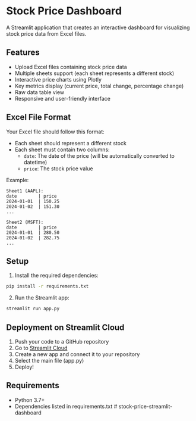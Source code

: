 # Stock Price Dashboard

A Streamlit application that creates an interactive dashboard for visualizing stock price data from Excel files.

## Features

- Upload Excel files containing stock price data
- Multiple sheets support (each sheet represents a different stock)
- Interactive price charts using Plotly
- Key metrics display (current price, total change, percentage change)
- Raw data table view
- Responsive and user-friendly interface

## Excel File Format

Your Excel file should follow this format:
- Each sheet should represent a different stock
- Each sheet must contain two columns:
  - `date`: The date of the price (will be automatically converted to datetime)
  - `price`: The stock price value

Example:
```
Sheet1 (AAPL):
date        | price
2024-01-01  | 150.25
2024-01-02  | 151.30
...

Sheet2 (MSFT):
date        | price
2024-01-01  | 280.50
2024-01-02  | 282.75
...
```

## Setup

1. Install the required dependencies:
```bash
pip install -r requirements.txt
```

2. Run the Streamlit app:
```bash
streamlit run app.py
```

## Deployment on Streamlit Cloud

1. Push your code to a GitHub repository
2. Go to [Streamlit Cloud](https://streamlit.io/cloud)
3. Create a new app and connect it to your repository
4. Select the main file (app.py)
5. Deploy!

## Requirements

- Python 3.7+
- Dependencies listed in requirements.txt #   s t o c k - p r i c e - s t r e a m l i t - d a s h b o a r d  
 